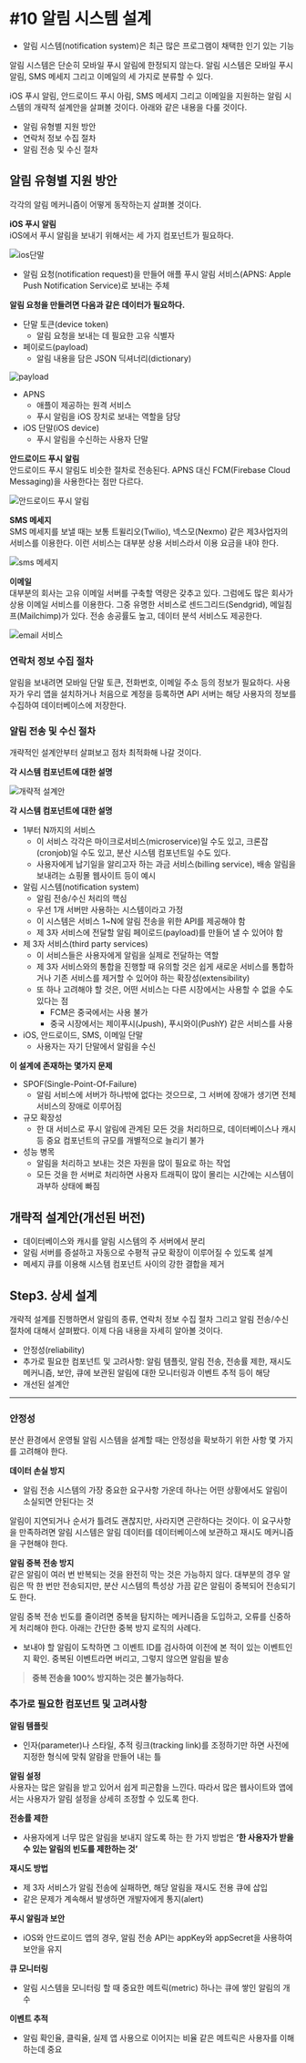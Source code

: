 # #10 알림 시스템 설계

- 알림 시스템(notification system)은 최근 많은 프로그램이 채택한 인기 있는 기능

알림 시스템은 단순히 모바일 푸시 알림에 한정되지 않는다. 알림 시스템은 모바일 푸시 알림, SMS 메세지 그리고 이메일의 세 가지로 분류할 수 있다.


iOS 푸시 알림, 안드로이드 푸시 아림, SMS 메세지 그리고 이메일을 지원하는 알림 시스템의 개략적 설계안을 살펴볼 것이다. 아래와 같은 내용을 다룰 것이다.
- 알림 유형별 지원 방안
- 연락처 정보 수집 절차
- 알림 전송 및 수신 절차

## 알림 유형별 지원 방안

각각의 알림 메커니즘이 어떻게 동작하는지 살펴볼 것이다.

**iOS 푸시 알림**  
iOS에서 푸시 알림을 보내기 위해서는 세 가지 컴포넌트가 필요하다.

![ios단말](https://github.com/user-attachments/assets/3316f2bd-1a80-4ebd-919e-790eb8c4e77d)

- 알림 요청(notification request)을 만들어 애플 푸시 알림 서비스(APNS: Apple Push Notification Service)로 보내는 주체

**알림 요청을 만들려면 다음과 같은 데이터가 필요하다.**

- 단말 토큰(device token)
    - 알림 요청을 보내는 데 필요한 고유 식별자
- 페이로드(payload)
    - 알림 내용을 담은 JSON 딕셔너리(dictionary)

![payload](https://github.com/user-attachments/assets/e34443dd-4121-4b23-bc79-53595f01abfe)

- APNS
    - 애플이 제공하는 원격 서비스
    - 푸시 알림을 iOS 장치로 보내는 역할을 담당
- iOS 단말(iOS device)
    - 푸시 알림을 수신하는 사용자 단말

**안드로이드 푸시 알림**  
안드로이드 푸시 알림도 비슷한 절차로 전송된다. APNS 대신 FCM(Firebase Cloud Messaging)을 사용한다는 점만 다르다.

![안드로이드 푸시 알림](https://github.com/user-attachments/assets/68835af9-0eab-450a-8c84-74e4ad8c1646)

**SMS 메세지**  
SMS 메세지를 보낼 때는 보통 트윌리오(Twilio), 넥스모(Nexmo) 같은 제3사업자의 서비스를 이용한다. 이런 서비스는 대부분 상용 서비스라서 이용 요금을 내야 한다.

![sms 메세지](https://github.com/user-attachments/assets/84ce91ca-e536-4533-bd99-3ba4e69350bd)

**이메일**  
대부분의 회사는 고유 이메일 서버를 구축할 역량은 갖추고 있다. 그럼에도 많은 회사가 상용 이메일 서비스를 이용한다. 그중 유명한 서비스로 센드그리드(Sendgrid), 메일침프(Mailchimp)가 있다. 전송 송공률도 높고, 데이터 분석 서비스도 제공한다.

![email 서비스](https://github.com/user-attachments/assets/4ddf1559-6d0b-4e15-a2d4-6beb85d54fb3)

### 연락처 정보 수집 절차

알림을 보내려면 모바일 단말 토큰, 전화번호, 이메일 주소 등의 정보가 필요하다. 사용자가 우리 앱을 설치하거나 처음으로 계정을 등록하면 API 서버는 해당 사용자의 정보를 수집하여 데이터베이스에 저장한다.

### 알림 전송 및 수신 절차  
개략적인 설계안부터 살펴보고 점차 최적화해 나갈 것이다.  

**각 시스템 컴포넌트에 대한 설명**

![개략적 설계안](https://github.com/user-attachments/assets/fe0a1cc4-0b56-4c37-b9c2-5157a869336e)

**각 시스템 컴포넌트에 대한 설명**

- 1부터 N까지의 서비스
    - 이 서비스 각각은 마이크로서비스(microservice)일 수도 있고, 크론잡(cronjob)일 수도 있고, 분산 시스템 컴포넌트일 수도 있다.
    - 사용자에게 납기일을 알리고자 하는 과금 서비스(billing service), 배송 알림을 보내려는 쇼핑몰 웹사이트 등이 예시
- 알림 시스템(notification system)
    - 알림 전송/수신 처리의 핵심
    - 우선 1개 서버만 사용하는 시스템이라고 가정
    - 이 시스템은 서비스 1~N에 알림 전송을 위한 API를 제공해야 함
    - 제 3자 서비스에 전달할 알림 페이로드(payload)를 만들어 낼 수 있어야 함
- 제 3자 서비스(third party services)
    - 이 서비스들은 사용자에게 알림을 실제로 전달하는 역할
    - 제 3자 서비스와의 통합을 진행할 때 유의할 것은 쉽게 새로운 서비스를 통합하거나 기존 서비스를 제거할 수 있어야 하는 확장성(extensibility)
    - 또 하나 고려해야 할 것은, 어떤 서비스는 다른 시장에서는 사용할 수 없을 수도 있다는 점
        - FCM은 중국에서는 사용 불가
        - 중국 시장에서는 제이푸시(Jpush), 푸시와이(PushY) 같은 서비스를 사용
- iOS, 안드로이드, SMS, 이메일 단말
    - 사용자는 자기 단말에서 알림을 수신

**이 설계에 존재하는 몇가지 문제**

- SPOF(Single-Point-Of-Failure)
    - 알림 서비스에 서버가 하나밖에 없다는 것으므로, 그 서버에 장애가 생기면 전체 서비스의 장애로 이루어짐
- 규모 확장성
    - 한 대 서비스로 푸시 알림에 관계된 모든 것을 처리하므로, 데이터베이스나 캐시 등 중요 컴포넌트의 규모를 개별적으로 늘리기 불가
- 성능 병목
    - 알림을 처리하고 보내는 것은 자원을 많이 필요로 하는 작업
    - 모든 것을 한 서버로 처리하면 사용자 트래픽이 많이 몰리는 시간에는 시스템이 과부하 상태에 빠짐

## **개략적 설계안(개선된 버전)**

- 데이터베이스와 캐시를 알림 시스템의 주 서버에서 분리
- 알림 서버를 증설하고 자동으로 수평적 규모 확장이 이루어질 수 있도록 설계
- 메세지 큐를 이용해 시스템 컴포넌트 사이의 강한 결합을 제거

## Step3. 상세 설계

개략적 설계를 진행하면서 알림의 종류, 연락처 정보 수집 절차 그리고 알림 전송/수신 절차에 대해서 살펴봤다. 이제 다음 내용을 자세히 알아볼 것이다.

- 안정성(reliability)
- 추가로 필요한 컴포넌트 및 고려사항: 알림 템플릿, 알림 전송, 전송률 제한, 재시도 메커니즘, 보안, 큐에 보관된 알림에 대한 모니터링과 이벤트 추적 등이 해당
- 개선된 설계안

---

### 안정성

분산 환경에서 운영될 알림 시스템을 설계할 때는 안정성을 확보하기 위한 사항 몇 가지를 고려해야 한다.

**데이터 손실 방지**  
- 알림 전송 시스템의 가장 중요한 요구사항 가운데 하나는 어떤 상황에서도 알림이 소실되면 안된다는 것

알림이 지연되거나 순서가 틀려도 괜찮지만, 사라지면 곤란하다는 것이다. 이 요구사항을 만족하려면 알림 시스템은 알림 데이터를 데이터베이스에 보관하고 재시도 메커니즘을 구현해야 한다.

**알림 중복 전송 방지**  
같은 알림이 여러 번 반복되는 것을 완전히 막는 것은 가능하지 않다. 대부분의 경우 알림은 딱 한 번만 전송되지만, 분산 시스템의 특성상 가끔 같은 알림이 중복되어 전송되기도 한다.

알림 중복 전송 빈도를 줄이려면 중복을 탐지하는 메커니즘을 도입하고, 오류를 신중하게 처리해야 한다. 아래는 간단한 중복 방지 로직의 사례다.

- 보내야 할 알림이 도착하면 그 이벤트 ID를 검사하여 이전에 본 적이 있는 이벤트인지 확인. 중복된 이벤트라면 버리고, 그렇지 않으면 알림을 발송

> **중복 전송을 100% 방지하는 것은 불가능하다.**

### 추가로 필요한 컴포넌트 및 고려사항

**알림 템플릿**  
- 인자(parameter)나 스타일, 추적 링크(tracking link)를 조정하기만 하면 사전에 지정한 형식에 맞춰 알람을 만들어 내는 틀

**알림 설정**  
사용자는 많은 알림을 받고 있어서 쉽게 피곤함을 느낀다. 따라서 많은 웹사이트와 앱에서는 사용자가 알림 설정을 상세히 조정할 수 있도록 한다.

**전송률 제한**  
- 사용자에게 너무 많은 알림을 보내지 않도록 하는 한 가지 방법은 **‘한 사용자가 받을 수 있는 알림의 빈도를 제한하는 것’**

**재시도 방법**

- 제 3자 서비스가 알림 전송에 실패하면, 해당 알림을 재시도 전용 큐에 삽입
- 같은 문제가 계속해서 발생하면 개발자에게 통지(alert)

**푸시 알림과 보안**

- iOS와 안드로이드 앱의 경우, 알림 전송 API는 appKey와 appSecret을 사용하여 보안을 유지

**큐 모니터링**

- 알림 시스템을 모니터링 할 때 중요한 메트릭(metric) 하나는 큐에 쌓인 알림의 개수

**이벤트 추적**

- 알림 확인율, 클릭율, 실제 앱 사용으로 이어지는 비율 같은 메트릭은 사용자를 이해하는데 중요